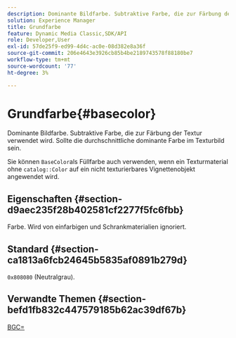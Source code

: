 ```yaml
---
description: Dominante Bildfarbe. Subtraktive Farbe, die zur Färbung der Textur verwendet wird. Sollte die durchschnittliche dominante Farbe im Texturbild sein.
solution: Experience Manager
title: Grundfarbe
feature: Dynamic Media Classic,SDK/API
role: Developer,User
exl-id: 57de25f9-ed99-4d4c-ac0e-08d382e8a36f
source-git-commit: 206e4643e3926cb85b4be2189743578f88180be7
workflow-type: tm+mt
source-wordcount: '77'
ht-degree: 3%

---
```


# Grundfarbe{#basecolor}

Dominante Bildfarbe. Subtraktive Farbe, die zur Färbung der Textur verwendet wird. Sollte die durchschnittliche dominante Farbe im Texturbild sein.

Sie können `BaseColor`als Füllfarbe auch verwenden, wenn ein Texturmaterial ohne `catalog::Color` auf ein nicht texturierbares Vignettenobjekt angewendet wird.

## Eigenschaften {#section-d9aec235f28b402581cf2277f5fc6fbb}

Farbe. Wird von einfarbigen und Schrankmaterialien ignoriert.

## Standard {#section-ca1813a6fcb24645b5835af0891b279d}

`0x808080` (Neutralgrau).

## Verwandte Themen {#section-befd1fb832c447579185b62ac39df67b}

[BGC=](../../../../../ir-api/http-protocol/image-rendering-api-ref/c-ir-http-protocol-ref/c-ir-http-protocol-command-reference/r-ir-bgc.md#reference-3f5c78cea01c4a85aa582076d23aebb0)
